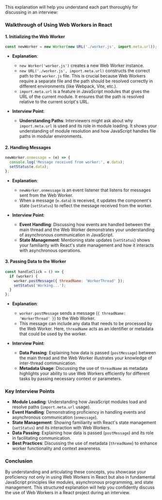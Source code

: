 This explanation will help you understand each part thoroughly for discussing in an interview:

### Walkthrough of Using Web Workers in React

#### 1. Initializing the Web Worker

```javascript
const newWorker = new Worker(new URL('./worker.js', import.meta.url));
```

- **Explanation**:
  - `new Worker('worker.js')` creates a new Web Worker instance.
  - `new URL('./worker.js', import.meta.url)` constructs the correct path to the `worker.js` file. This is crucial because Web Workers require a separate file and the path should be resolved correctly in different environments (like Webpack, Vite, etc.).
  - `import.meta.url` is a feature in JavaScript modules that gives the URL of the current module. It ensures that the path is resolved relative to the current script's URL.

- **Interview Point**:
  - **Understanding Paths**: Interviewers might ask about why `import.meta.url` is used and its role in module loading. It shows your understanding of module resolution and how JavaScript handles file paths in modular environments.

#### 2. Handling Messages

```javascript
newWorker.onmessage = (e) => {
  console.log('Message received from worker:', e.data);
  setStatus(e.data);
};
```

- **Explanation**:
  - `newWorker.onmessage` is an event listener that listens for messages sent from the Web Worker.
  - When a message (`e.data`) is received, it updates the component's state (`setStatus`) to reflect the message received from the worker.

- **Interview Point**:
  - **Event Handling**: Discussing how events are handled between the main thread and the Web Worker demonstrates your understanding of asynchronous communication in JavaScript.
  - **State Management**: Mentioning state updates (`setStatus`) shows your familiarity with React's state management and how it interacts with asynchronous operations.

#### 3. Passing Data to the Worker

```javascript
const handleClick = () => {
  if (worker) {
    worker.postMessage({ threadName: 'WorkerThread' });
    setStatus('Working...');
  }
};
```

- **Explanation**:
  - `worker.postMessage` sends a message (`{ threadName: 'WorkerThread' }`) to the Web Worker.
  - This message can include any data that needs to be processed by the Web Worker. Here, `threadName` acts as an identifier or metadata that could be used by the worker.

- **Interview Point**:
  - **Data Passing**: Explaining how data is passed (`postMessage`) between the main thread and the Web Worker illustrates your knowledge of inter-thread communication.
  - **Metadata Usage**: Discussing the use of `threadName` as metadata highlights your ability to use Web Workers efficiently for different tasks by passing necessary context or parameters.

### Key Interview Points

- **Module Loading**: Understanding how JavaScript modules load and resolve paths (`import.meta.url` usage).
- **Event Handling**: Demonstrating proficiency in handling events and asynchronous communication (`onmessage`).
- **State Management**: Showing familiarity with React's state management (`setStatus`) and its interaction with Web Workers.
- **Data Passing**: Explaining how data is passed (`postMessage`) and its role in facilitating communication.
- **Best Practices**: Discussing the use of metadata (`threadName`) to enhance worker functionality and context awareness.

### Conclusion

By understanding and articulating these concepts, you showcase your proficiency not only in using Web Workers in React but also in fundamental JavaScript principles like modules, asynchronous programming, and state management. This structured explanation will help you confidently discuss the use of Web Workers in a React project during an interview.